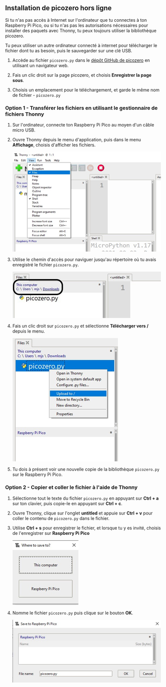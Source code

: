 ## Installation de picozero hors ligne

Si tu n'as pas accès à Internet sur l'ordinateur que tu connectes à ton Raspberry Pi Pico, ou si tu n'as pas les autorisations nécessaires pour installer des paquets avec Thonny, tu peux toujours utiliser la bibliothèque picozero.

Tu peux utiliser un autre ordinateur connecté à internet pour télécharger le fichier dont tu as besoin, puis le sauvegarder sur une clé USB.

1. Accède au fichier `picozero.py` dans le [dépôt GitHub de picozero](https://raw.githubusercontent.com/RaspberryPiFoundation/picozero/master/picozero/picozero.py?token=GHSAT0AAAAAABRLTKWZCT53CGKBFHMJGE54YSC762A) en utilisant un navigateur web.

2. Fais un clic droit sur la page picozero, et choisis **Enregistrer la page sous**.

3. Choisis un emplacement pour le téléchargement, et garde le même nom de fichier - `picozero.py`

### Option 1 - Transférer les fichiers en utilisant le gestionnaire de fichiers Thonny

1. Sur l'ordinateur, connecte ton Raspberry Pi Pico au moyen d'un câble micro USB.

2. Ouvre Thonny depuis le menu d'application, puis dans le menu **Affichage**, choisis d'afficher les fichiers.

    ![Le menu Affichage est sélectionné et les fichiers ont été cochés](images/view_files.jpg)

3. Utilise le chemin d'accès pour naviguer jusqu'au répertoire où tu avais enregistré le fichier `picozero.py`.

    ![chemin d'accès du fichier mis en surbrillance dans l'onglet Fichiers de Thonny](images/navigate_downloads.jpg)

4. Fais un clic droit sur `picozero.py` et sélectionne **Télécharger vers /** depuis le menu.

    ![menu contextuel affiché avec Télécharger vers / sélectionné](images/upload_files.jpg)

5. Tu dois à présent voir une nouvelle copie de la bibliothèque `picozero.py` sur le Raspberry Pi Pico.

### Option 2 - Copier et coller le fichier à l'aide de Thonny

1. Sélectionne tout le texte du fichier `picozero.py` en appuyant sur **Ctrl + a** sur ton clavier, puis copie-le en appuyant sur **Ctrl + c**.

2. Ouvre Thonny, clique sur l'onglet **untitled** et appuie sur **Ctrl + v** pour coller le contenu de `picozero.py` dans le fichier.

3. Utilise **Ctrl + s** pour enregistrer le fichier, et lorsque tu y es invité, choisis de l'enregistrer sur **Raspberry Pi Pico**

    ![affichage de l'option enregistrer affichage Cet ordinateur et Raspberry Pi Pico](images/save_to.jpg)

4. Nomme le fichier `picozero.py` puis clique sur le bouton **OK**.

    ![picozero.py tapé dans le champ Nom de fichier et les boutons OK et Annuler affichés](images/save_file.jpg)
